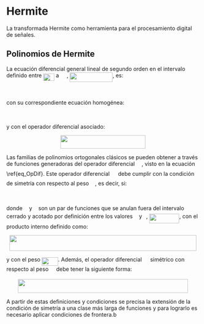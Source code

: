 # Hermite
La transformada Hermite como herramienta para el procesamiento digital de señales.
## Polinomios de Hermite
La ecuación diferencial general lineal de segundo orden en el intervalo definido entre <img src="/tex/1d5ba78bbbafd3226f371146bc348363.svg?invert_in_darkmode&sanitize=true" align=middle width=29.223836399999986pt height=19.1781018pt/> a <img src="/tex/f7a0f24dc1f54ce82fecccbbf48fca93.svg?invert_in_darkmode&sanitize=true" align=middle width=16.43840384999999pt height=14.15524440000002pt/>, <img src="/tex/1e0b3ba102d93befac9442fe8860d166.svg?invert_in_darkmode&sanitize=true" align=middle width=111.99012659999997pt height=24.65753399999998pt/>, es:
<p align="center"><img src="/tex/e1997813067a8a3ad75f4c93dc7222c8.svg?invert_in_darkmode&sanitize=true" align=middle width=297.06273465pt height=17.2895712pt/></p>
con su correspondiente ecuación homogénea:
<p align="center"><img src="/tex/5a3b922048c9c61f121784c4222f9c5d.svg?invert_in_darkmode&sanitize=true" align=middle width=268.71788625pt height=17.2895712pt/></p>
y con el operador diferencial asociado:
<p align="center"><img src="/tex/3d66b0cff53c4d8df04e1313f452654d.svg?invert_in_darkmode&sanitize=true" align=middle width=222.5120073pt height=35.77743345pt/></p>

Las familias de polinomios ortogonales clásicos se pueden obtener a través de funciones generadoras del operador diferencial <img src="/tex/78ec2b7008296ce0561cf83393cb746d.svg?invert_in_darkmode&sanitize=true" align=middle width=14.06623184999999pt height=22.465723500000017pt/>, visto en la ecuación \ref{eq_OpDif}. Este operador diferencial <img src="/tex/78ec2b7008296ce0561cf83393cb746d.svg?invert_in_darkmode&sanitize=true" align=middle width=14.06623184999999pt height=22.465723500000017pt/> debe cumplir con la condición de simetría con respecto al peso <img src="/tex/31fae8b8b78ebe01cbfbe2fe53832624.svg?invert_in_darkmode&sanitize=true" align=middle width=12.210846449999991pt height=14.15524440000002pt/>, es decir, si:
<p align="center"><img src="/tex/a7fbbf1ed2488e326418accdeb7c4adc.svg?invert_in_darkmode&sanitize=true" align=middle width=130.7351793pt height=16.438356pt/></p>

donde <img src="/tex/6dbb78540bd76da3f1625782d42d6d16.svg?invert_in_darkmode&sanitize=true" align=middle width=9.41027339999999pt height=14.15524440000002pt/> y <img src="/tex/6c4adbc36120d62b98deef2a20d5d303.svg?invert_in_darkmode&sanitize=true" align=middle width=8.55786029999999pt height=14.15524440000002pt/> son un par de funciones que se anulan fuera del intervalo cerrado y acotado por definición entre los valores <img src="/tex/44bc9d542a92714cac84e01cbbb7fd61.svg?invert_in_darkmode&sanitize=true" align=middle width=8.68915409999999pt height=14.15524440000002pt/> y <img src="/tex/4bdc8d9bcfb35e1c9bfb51fc69687dfc.svg?invert_in_darkmode&sanitize=true" align=middle width=7.054796099999991pt height=22.831056599999986pt/>, <img src="/tex/f867262559b6134ab076c77564c157fa.svg?invert_in_darkmode&sanitize=true" align=middle width=78.41885204999998pt height=24.65753399999998pt/>, con el producto interno definido como:

<p align="center"><img src="/tex/a54ad91aa10be3284dd1190b2b05dcd7.svg?invert_in_darkmode&sanitize=true" align=middle width=487.06843514999997pt height=41.27894265pt/></p> 

y con el peso <img src="/tex/f338fac0241f93b400e5a4d336d2abc7.svg?invert_in_darkmode&sanitize=true" align=middle width=42.347685599999984pt height=21.18721440000001pt/>. Además, el operador diferencial <img src="/tex/78ec2b7008296ce0561cf83393cb746d.svg?invert_in_darkmode&sanitize=true" align=middle width=14.06623184999999pt height=22.465723500000017pt/> simétrico con respecto al peso <img src="/tex/31fae8b8b78ebe01cbfbe2fe53832624.svg?invert_in_darkmode&sanitize=true" align=middle width=12.210846449999991pt height=14.15524440000002pt/> debe tener la siguiente forma:
<p align="center"><img src="/tex/aa6697368923e57f8037346ff8de2f93.svg?invert_in_darkmode&sanitize=true" align=middle width=444.61360184999995pt height=35.77743345pt/></p>

A partir de estas definiciones y condiciones se precisa la extensión de la condición de simetría a una clase más larga de funciones y para lograrlo es necesario aplicar condiciones de frontera.b
